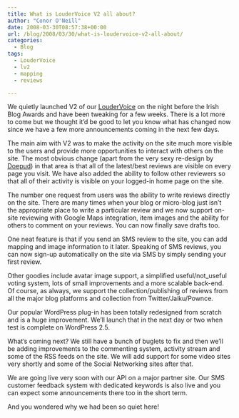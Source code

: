 ```yaml
---
title: What is LouderVoice V2 all about?
author: "Conor O'Neill"
date: 2008-03-30T08:57:38+00:00
url: /blog/2008/03/30/what-is-loudervoice-v2-all-about/
categories:
  - Blog
tags:
  - LouderVoice
  - lv2
  - mapping
  - reviews

---
```

We quietly launched V2 of our [LouderVoice][1] on the night before the Irish Blog Awards and have been tweaking for a few weeks. There is a lot more to come but we thought it&#8217;d be good to let you know what has changed now since we have a few more announcements coming in the next few days.

The main aim with V2 was to make the activity on the site much more visible to the users and provide more opportunities to interact with others on the site. The most obvious change (apart from the very sexy re-design by [Doepud][2]) in that area is that all of the latest/best reviews are visible on every page you visit. We have also added the ability to follow other reviewers so that all of their activity is visible on your logged-in home page on the site.

The number one request from users was the ability to write reviews directly on the site. There are many times when your blog or micro-blog just isn&#8217;t the appropriate place to write a particular review and we now support on-site reviewing with Google Maps integration, item images and the ability for others to comment on your reviews. You can now finally save drafts too.

One neat feature is that if you send an SMS review to the site, you can add mapping and image information to it later. Speaking of SMS reviews, you can now sign-up automatically on the site via SMS by simply sending your first review.

Other goodies include avatar image support, a simplified useful/not_useful voting system, lots of small improvements and a more scalable back-end. Of course, as always, we support the collection/publishing of reviews from all the major blog platforms and collection from Twitter/Jaiku/Pownce.

Our popular WordPress plug-in has been totally redesigned from scratch and is a huge improvement. We&#8217;ll launch that in the next day or two when test is complete on WordPress 2.5.

What&#8217;s coming next? We still have a bunch of buglets to fix and then we&#8217;ll be adding improvements to the commenting system, activity stream and some of the RSS feeds on the site. We will add support for some video sites very shortly and some of the Social Networking sites after that.

We are going live very soon with our API on a major partner site. Our SMS customer feedback system with dedicated keywords is also live and you can expect some announcements there too in the short term.

And you wondered why we had been so quiet here!

 [1]: http://www.loudervoice.com/
 [2]: http://doepud.co.uk/